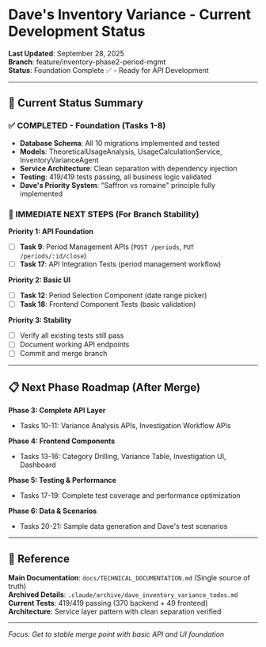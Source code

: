 # Dave's Inventory Variance - Current Development Status

**Last Updated**: September 28, 2025  
**Branch**: feature/inventory-phase2-period-mgmt  
**Status**: Foundation Complete ✅ - Ready for API Development

---

## 🎯 Current Status Summary

### **✅ COMPLETED - Foundation (Tasks 1-8)**
- **Database Schema**: All 10 migrations implemented and tested
- **Models**: TheoreticalUsageAnalysis, UsageCalculationService, InventoryVarianceAgent
- **Service Architecture**: Clean separation with dependency injection
- **Testing**: 419/419 tests passing, all business logic validated
- **Dave's Priority System**: "Saffron vs romaine" principle fully implemented

### **🎯 IMMEDIATE NEXT STEPS (For Branch Stability)**

**Priority 1: API Foundation**
- [ ] **Task 9**: Period Management APIs (`POST /periods`, `PUT /periods/:id/close`)
- [ ] **Task 17**: API Integration Tests (period management workflow)

**Priority 2: Basic UI**  
- [ ] **Task 12**: Period Selection Component (date range picker)
- [ ] **Task 18**: Frontend Component Tests (basic validation)

**Priority 3: Stability**
- [ ] Verify all existing tests still pass
- [ ] Document working API endpoints
- [ ] Commit and merge branch

---

## 📋 Next Phase Roadmap (After Merge)

**Phase 3: Complete API Layer**
- Tasks 10-11: Variance Analysis APIs, Investigation Workflow APIs

**Phase 4: Frontend Components** 
- Tasks 13-16: Category Drilling, Variance Table, Investigation UI, Dashboard

**Phase 5: Testing & Performance**
- Tasks 17-19: Complete test coverage and performance optimization

**Phase 6: Data & Scenarios**
- Tasks 20-21: Sample data generation and Dave's test scenarios

---

## 🔗 Reference

**Main Documentation**: `docs/TECHNICAL_DOCUMENTATION.md` (Single source of truth)  
**Archived Details**: `.claude/archive/dave_inventory_variance_todos.md`  
**Current Tests**: 419/419 passing (370 backend + 49 frontend)  
**Architecture**: Service layer pattern with clean separation verified

---

*Focus: Get to stable merge point with basic API and UI foundation*
